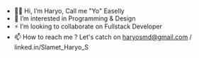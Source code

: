 - 🧑🏻 Hi, I’m Haryo, Call me "Yo" Easelly 
- 👀 I’m interested in Programming & Design
- ⚡ I’m looking to collaborate on Fullstack Developer
- 📫 How to reach me ? Let's catch on haryosmd@gmail.com / linked.in/Slamet_Haryo_S

<!---
haryosmd/haryosmd is a ✨ special ✨ repository because its `README.md` (this file) appears on your GitHub profile.
You can click the Preview link to take a look at your changes.
--->
